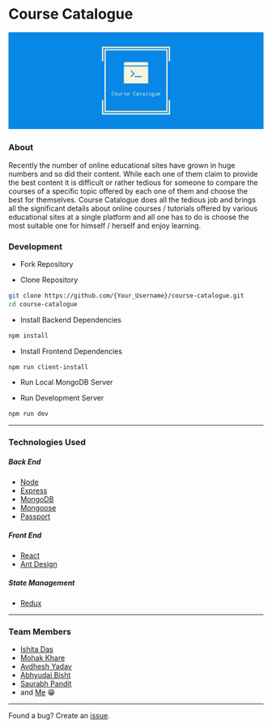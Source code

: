 # Course Catalogue

![Logo](./client/src/img/logo_poster.png)

### About

Recently the number of online educational sites have grown in huge numbers and so did their content. While each one of them claim to provide the best content it is difficult or rather tedious for someone to compare the courses of a specific topic offered by each one of them and choose the best for themselves.
Course Catalogue does all the tedious job and brings all the significant details about online courses / tutorials offered by various educational sites at a single platform and all one has to do is choose the most suitable one for himself / herself and enjoy learning.

### Development

-   Fork Repository

-   Clone Repository

```sh
git clone https://github.com/{Your_Username}/course-catalogue.git
cd course-catalogue
```

-   Install Backend Dependencies

```sh
npm install
```

-   Install Frontend Dependencies

```sh
npm run client-install
```

-   Run Local MongoDB Server

-   Run Development Server

```sh
npm run dev
```

---

### Technologies Used

##### Back End

-   [Node](https://nodejs.org)
-   [Express](http://expressjs.com)
-   [MongoDB](http://mongodb.com)
-   [Mongoose](http://mongoosejs.com)
-   [Passport](http://www.passportjs.org/)

##### Front End

-   [React](https://reactjs.org)
-   [Ant Design](https://ant.design)

##### State Management

-   [Redux](https://redux.js.org)

---

### Team Members

-   [Ishita Das](https://github.com/ishita27)
-   [Mohak Khare](https://github.com/violentdelight)
-   [Avdhesh Yadav](https://github.com/avi-spc)
-   [Abhyudai Bisht](https://github.com/Midnight-28)
-   [Saurabh Pandit](https://github.com/sp427661)
-   and [Me](https://github.com/PiyushPawar17) :grin:

---

Found a bug? Create an [issue](https://github.com/PiyushPawar17/course-catalogue/issues).
